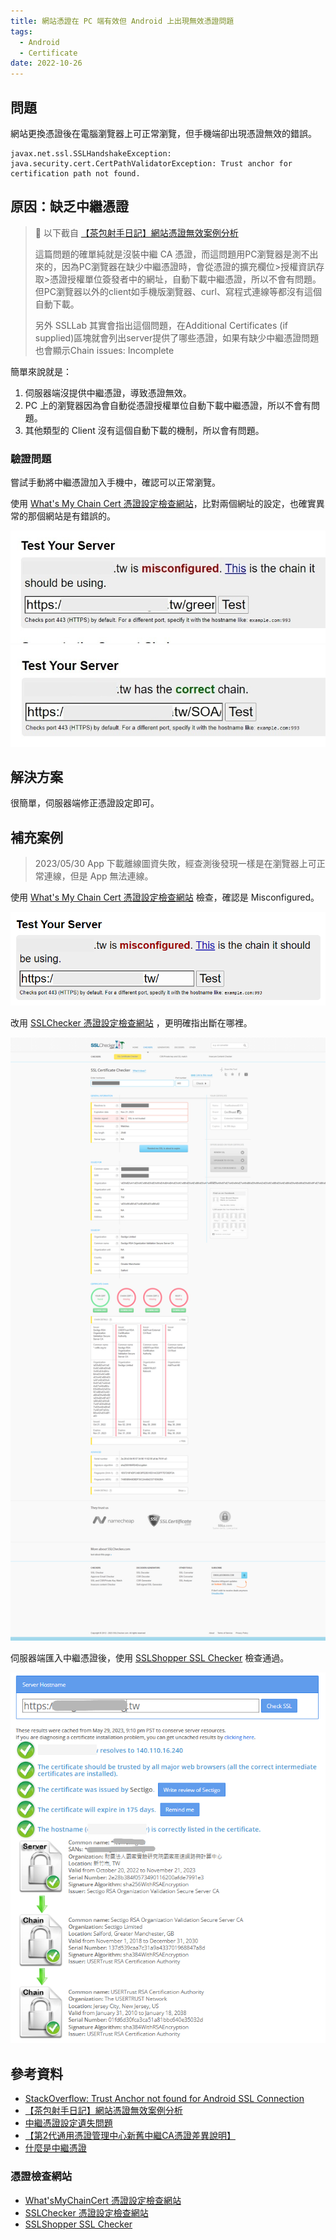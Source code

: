 ```yaml
---
title: 網站憑證在 PC 端有效但 Android 上出現無效憑證問題
tags:
  - Android
  - Certificate
date: 2022-10-26
---
```


## 問題

網站更換憑證後在電腦瀏覽器上可正常瀏覽，但手機端卻出現憑證無效的錯誤。

```!
javax.net.ssl.SSLHandshakeException: java.security.cert.CertPathValidatorException: Trust anchor for certification path not found.
```

## 原因：缺乏中繼憑證

>  👀 以下截自 [【茶包射手日記】網站憑證無效案例分析](https://blog.darkthread.net/blog/cert-chain-issue/)
>  
>  這篇問題的確單純就是沒裝中繼 CA 憑證，而這問題用PC瀏覽器是測不出來的，因為PC瀏覽器在缺少中繼憑證時，會從憑證的擴充欄位>授權資訊存取>憑證授權單位簽發者中的網址，自動下載中繼憑證，所以不會有問題。但PC瀏覽器以外的client如手機版瀏覽器、curl、寫程式連線等都沒有這個自動下載。
> 
> 另外 SSLLab 其實會指出這個問題，在Additional Certificates (if supplied)區塊就會列出server提供了哪些憑證，如果有缺少中繼憑證問題也會顯示Chain issues: Incomplete

簡單來說就是：

1. 伺服器端沒提供中繼憑證，導致憑證無效。
2. PC 上的瀏覽器因為會自動從憑證授權單位自動下載中繼憑證，所以不會有問題。
3. 其他類型的 Client 沒有這個自動下載的機制，所以會有問題。

### 驗證問題

嘗試手動將中繼憑證加入手機中，確認可以正常瀏覽。

使用 [What's My Chain Cert 憑證設定檢查網站](https://whatsmychaincert.com/)，比對兩個網址的設定，也確實異常的那個網站是有錯誤的。

![](img-cert-misconfigured.jpg)
![](img-cert-correct-configured.jpg)

## 解決方案

很簡單，伺服器端修正憑證設定即可。

## 補充案例

> 2023/05/30
> App 下載離線圖資失敗，經查測後發現一樣是在瀏覽器上可正常連線，但是 App 無法連線。

使用 [What's My Chain Cert 憑證設定檢查網站](https://whatsmychaincert.com/) 檢查，確認是 Misconfigured。

![](img-cert-coagis-misconfigured.png)

改用 [SSLChecker 憑證設定檢查網站](https://www.sslchecker.com/sslchecker) ，更明確指出斷在哪裡。

![](img-cert-ssl-checker-edited.png)

伺服器端匯入中繼憑證後，使用 [SSLShopper SSL Checker](https://www.sslshopper.com/ssl-checker.html) 檢查通過。

![](img-cert-sslshopper-passed.png)

## 參考資料

- [StackOverflow: Trust Anchor not found for Android SSL Connection](https://stackoverflow.com/a/16302527/9982091)
- [【茶包射手日記】網站憑證無效案例分析](https://blog.darkthread.net/blog/cert-chain-issue/)
- [中繼憑證設定遺失問題](https://blog.cptsai.com/2021/05/04/cert-chain-missing/)
- [【第2代通用憑證管理中心新舊中繼CA憑證差異說明】](https://publicca.hinet.net/SSL_cd2.htm)
- [什麼是中繼憑證](https://tw.godaddy.com/help/what-is-an-intermediate-certificate-868)

### 憑證檢查網站

- [What'sMyChainCert 憑證設定檢查網站](https://whatsmychaincert.com/)
- [SSLChecker 憑證設定檢查網站](https://www.sslchecker.com/sslchecker)
- [SSLShopper SSL Checker](https://www.sslshopper.com/ssl-checker.html)
